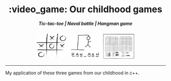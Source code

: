 <h1 align="center">
	:video_game: Our childhood games
</h1>

<p align="center">
	<b><i>Tic-tac-toe | Naval battle | Hangman game</i></b><br>
</p>


<h3 align="center">
<img src="https://github.com/fiborges/Jogos/blob/main/Jogo%20do%20Galo.jpeg" width="100" height="80"/>
	
<img src="https://github.com/fiborges/Jogos/blob/main/jogo_da_forca_29337_0_600.jpeg" width="100" height="80"/>

<img src="https://github.com/fiborges/Jogos/blob/main/batalha-naval.jpeg" width="100" height="80"/>

</h3>

---

My application of these three games from our childhood in c++.
